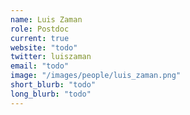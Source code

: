 ```yaml
---
name: Luis Zaman
role: Postdoc
current: true
website: "todo"
twitter: luiszaman
email: "todo"
image: "/images/people/luis_zaman.png"
short_blurb: "todo"
long_blurb: "todo"
---
```


